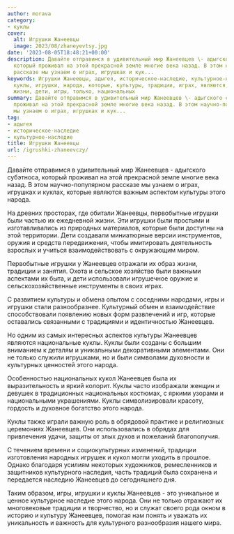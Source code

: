 ```yaml
---
author: morava
category:
- куклы
cover:
  alt: Игрушки Жанеевцы
  image: 2023/08/zhaneyevtsy.jpg
date: '2023-08-05T18:48:21+00:00'
description: Давайте отправимся в удивительный мир Жанеевцев \- адыгского субэтноса,
  который проживал на этой прекрасной земле многие века назад. В этом научно-популярном
  рассказе мы узнаем о играх, игрушках и кук...
keywords: Игрушки Жанеевцы, адыгея, историческое-наследие, культурное-наследие, жанеевцев,
  куклы, игрушки, народа, которые, культуры, традиции, играх, являются, первобытные,
  жизни, дети, игры, только, национальных
summary: Давайте отправимся в удивительный мир Жанеевцев \- адыгского субэтноса, который
  проживал на этой прекрасной земле многие века назад. В этом научно-популярном рассказе
  мы узнаем о играх, игрушках и кук...
tag:
- адыгея
- историческое-наследие
- культурное-наследие
title: Игрушки Жанеевцы
url: /igrushki-zhaneevczy/
---
```


Давайте отправимся в удивительный мир Жанеевцев \- адыгского субэтноса, который проживал на этой прекрасной земле многие века назад. В этом научно-популярном рассказе мы узнаем о играх, игрушках и куклах, которые являются важным аспектом культуры этого народа.

На древних просторах, где обитали Жанеевцы, первобытные игрушки были частью их ежедневной жизни. Эти игрушки были простыми и изготавливались из природных материалов, которые были доступны на этой территории. Дети создавали миниатюрные версии инструментов, оружия и средств передвижения, чтобы имитировать деятельность взрослых и учиться взаимодействовать с окружающим миром.

Первобытные игрушки у Жанеевцев отражали их образ жизни, традиции и занятия. Охота и сельское хозяйство были важными аспектами их быта, и дети использовали игрушечное оружие и сельскохозяйственные инструменты в своих играх.

С развитием культуры и обмена опытом с соседними народами, игры и игрушки стали разнообразнее. Культурный обмен и взаимодействие способствовали появлению новых форм развлечений и игр, которые оставались связанными с традициями и идентичностью Жанеевцев.

Но одним из самых интересных аспектов культуры Жанеевцев являются национальные куклы. Куклы были созданы с большим вниманием к деталям и уникальными декоративными элементами. Они не только служили игрушками, но и были символами духовности и культурных ценностей этого народа.

Особенностью национальных кукол Жанеевцев была их выразительность и яркий колорит. Куклы часто изображали женщин и девушек в традиционных национальных костюмах, с яркими узорами и национальными украшениями. Куклы символизировали красоту, гордость и духовное богатство этого народа.

Куклы также играли важную роль в обрядовой практике и религиозных церемониях Жанеевцев. Они использовались в обрядах для привлечения удачи, защиты от злых духов и пожеланий благополучия.

С течением времени и социокультурных изменений, традиции изготовления народных игрушек и кукол могли уходить в прошлое. Однако благодаря усилиям некоторых художников, ремесленников и защитников культурного наследия, часть традиций была сохранена и передается наследию Жанеевцев до сегодняшнего дня.

Таким образом, игры, игрушки и куклы Жанеевцев \- это уникальное и ценное культурное наследие этого народа. Они не только отражают их многовековые традиции и творчество, но и служат своего рода окном в историю и культуру Жанеевцев, помогая нам понять и уважать их уникальность и важность для культурного разнообразия нашего мира.